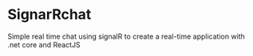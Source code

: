 # SignarRchat
Simple real time chat using signalR to create a real-time application with .net core and ReactJS
